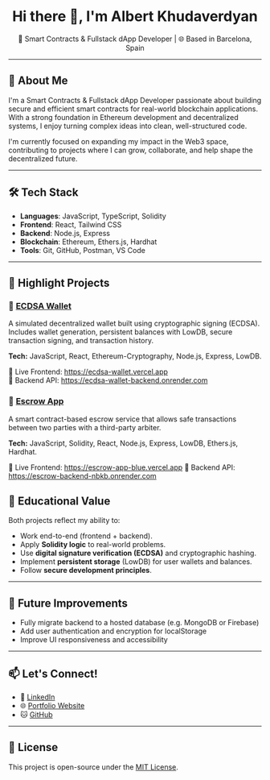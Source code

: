 
<h1 align="center">Hi there 👋, I'm Albert Khudaverdyan</h1>
<p align="center">🔐 Smart Contracts & Fullstack dApp Developer | 🌐 Based in Barcelona, Spain</p>

---

## 🧠 About Me

I'm a Smart Contracts & Fullstack dApp Developer passionate about building secure and efficient smart contracts for real-world blockchain applications. With a strong foundation in Ethereum development and decentralized systems, I enjoy turning complex ideas into clean, well-structured code.

I'm currently focused on expanding my impact in the Web3 space, contributing to projects where I can grow, collaborate, and help shape the decentralized future.

---

## 🛠️ Tech Stack

- **Languages**: JavaScript, TypeScript, Solidity
- **Frontend**: React, Tailwind CSS
- **Backend**: Node.js, Express
- **Blockchain**: Ethereum, Ethers.js, Hardhat
- **Tools**: Git, GitHub, Postman, VS Code

---

## 🚀 Highlight Projects

### 🔹 [ECDSA Wallet](https://github.com/Hayk-1315/ECDSA_Wallet)
A simulated decentralized wallet built using cryptographic signing (ECDSA).  
Includes wallet generation, persistent balances with LowDB, secure transaction signing, and transaction history.

**Tech:** JavaScript, React, Ethereum-Cryptography, Node.js, Express, LowDB.  

🔗 Live Frontend: https://ecdsa-wallet.vercel.app  
🔗 Backend API:   https://ecdsa-wallet-backend.onrender.com

### 🔹 [Escrow App](https://github.com/Hayk-1315/Escrow-App)
A smart contract-based escrow service that allows safe transactions between two parties with a third-party arbiter.

**Tech:** JavaScript, Solidity, React, Node.js, Express, LowDB, Ethers.js, Hardhat.

🔗 Live Frontend: https://escrow-app-blue.vercel.app
🔗 Backend API: https://escrow-backend-nbkb.onrender.com

## 🎯 Educational Value

Both projects reflect my ability to:
- Work end-to-end (frontend + backend).
- Apply **Solidity logic** to real-world problems.
- Use **digital signature verification (ECDSA)** and cryptographic hashing.
- Implement **persistent storage** (LowDB) for user wallets and balances.
- Follow **secure development principles**.

---

## 🚧 Future Improvements

- Fully migrate backend to a hosted database (e.g. MongoDB or Firebase)
- Add user authentication and encryption for localStorage
- Improve UI responsiveness and accessibility

---

## 📫 Let's Connect!

- 🔗 [LinkedIn](https://www.linkedin.com/in/albert-khudaverdyan-656902253)
- 🌐 [Portfolio Website](http://www.albertkh.com/)
- 🐱 [GitHub](https://github.com/Hayk-1315)

---

## 📝 License

This project is open-source under the [MIT License](LICENSE).

